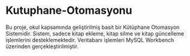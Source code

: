# Kutuphane-Otomasyonu
Bu proje, okul kapsamında geliştirilmiş basit bir Kütüphane Otomasyon Sistemidir. Sistem, sadece kitap ekleme, kitap silme ve kitap güncelleme işlemlerini desteklemektedir. Veritabanı işlemleri MySQL Workbench üzerinden gerçekleştirilmiştir.
